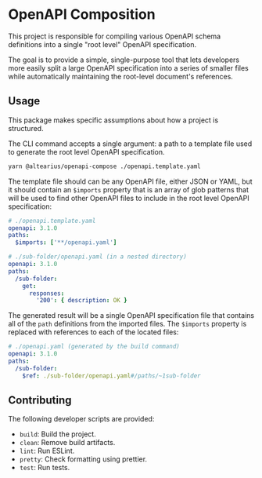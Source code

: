 # OpenAPI Composition

This project is responsible for compiling various OpenAPI schema definitions
into a single "root level" OpenAPI specification.

The goal is to provide a simple, single-purpose tool that lets developers
more easily split a large OpenAPI specification into a series of smaller
files while automatically maintaining the root-level document's references.

## Usage

This package makes specific assumptions about how a project is structured.

The CLI command accepts a single argument: a path to a template file used to
generate the root level OpenAPI specification.

```sh
yarn @altearius/openapi-compose ./openapi.template.yaml
```

The template file should can be any OpenAPI file, either JSON or YAML, but it
should contain an `$imports` property that is an array of glob patterns that
will be used to find other OpenAPI files to include in the root level
OpenAPI specification:

```yaml
# ./openapi.template.yaml
openapi: 3.1.0
paths:
  $imports: ['**/openapi.yaml']

# ./sub-folder/openapi.yaml (in a nested directory)
openapi: 3.1.0
paths:
  /sub-folder:
    get:
      responses:
        '200': { description: OK }
```

The generated result will be a single OpenAPI specification file that contains
all of the `path` definitions from the imported files. The `$imports` property
is replaced with references to each of the located files:

```yaml
# ./openapi.yaml (generated by the build command)
openapi: 3.1.0
paths:
  /sub-folder:
    $ref: ./sub-folder/openapi.yaml#/paths/~1sub-folder
```

## Contributing

The following developer scripts are provided:

- `build`: Build the project.
- `clean`: Remove build artifacts.
- `lint`: Run ESLint.
- `pretty`: Check formatting using prettier.
- `test`: Run tests.

